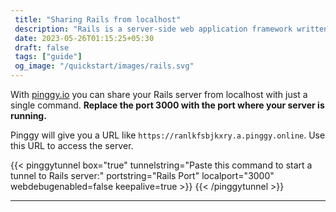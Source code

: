 ```yaml
---
 title: "Sharing Rails from localhost"
 description: "Rails is a server-side web application framework written in Ruby." 
 date: 2023-05-26T01:15:25+05:30 
 draft: false 
 tags: ["guide"]
 og_image: "/quickstart/images/rails.svg"
---
```


With [pinggy.io](https://pinggy.io) you can share your Rails server from localhost with just a single command. **Replace the port 3000 with the port where your server is running.**

Pinggy will give you a URL like `https://ranlkfsbjkxry.a.pinggy.online`. Use this URL to access the server.

{{< pinggytunnel box="true" tunnelstring="Paste this command to start a tunnel to Rails server:" portstring="Rails Port" localport="3000" webdebugenabled=false keepalive=true >}}
{{< /pinggytunnel >}}

<hr>
